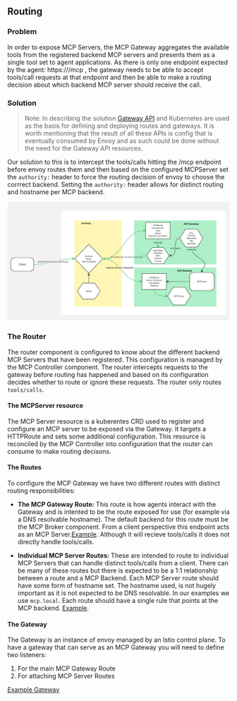 ## Routing

### Problem

In order to expose MCP Servers, the MCP Gateway aggregates the available tools from the registered backend MCP servers and presents them as a single tool set to agent applications. As there is only one endpoint expected by the agent: https://<host>/mcp , the gateway needs to be able to accept tools/call requests at that endpoint and then be able to make a routing decision about which backend MCP server should receive the call.


### Solution

> Note: In describing the solution [Gateway API](https://gateway-api.sigs.k8s.io/) and Kubernetes are used as the basis for defining and deploying routes and gateways. It is worth mentioning that the result of all these APIs is config that is eventually consumed by Envoy and as such could be done without the need for the Gateway API resources.

Our solution to this is to intercept the tools/calls hitting the /mcp endpoint before envoy routes them and then based on the configured MCPServer set the `authority:` header to force the routing decision of envoy to choose the corrrect backend. Setting the `authority:` header allows for distinct routing and hostname per MCP backend. 

![](./images/mcp-gateway-routing.jpg)


### The Router

The router component is configured to know about the different backend MCP Servers that have been registered. This configuration is managed by the MCP Controller component. The router intercepts requests to the gateway before routing has happened and based on its configuration decides whether to route or ignore these requests. The router only routes `tools/calls`.

#### The MCPServer resource

The MCP Server resource is a kuberentes CRD used to register and configure an MCP server to be exposed via the Gateway. It targets a HTTPRoute and sets some additional configuration. This resource is reconciled by the MCP Controller into configuration that the router can consume to make routing decisons. 

#### The Routes

To configure the MCP Gateway we have two different routes with distinct routing responsibilities:

- **The MCP Gateway Route:** This route is how agents interact with the Gateway and is intented to be the route exposed for use (for example via a DNS resolvable hostname). The default backend for this route must be the MCP Broker component. From a client perspective this endpoint acts as an MCP Server.[Example](../../config/mcp-system/httproute.yaml). Although it will recieve tools/calls it does not directly handle tools/calls.

- **Individual MCP Server Routes:** These are intended to route to individual MCP Servers that can handle distinct tools/calls from a client. There can be many of these routes but there is expected to be a 1:1 relationship between a route and a MCP Backend. Each MCP Server route should have some form of hostname set. The hostname used, is not hugely important as it is not expected to be DNS resolvable. In our examples we use `mcp.local`. Each route should have a single rule that points at the MCP backend. [Example](../../config/test-servers/server1-httproute.yaml).


#### The Gateway

The Gateway is an instance of envoy managed by an Istio control plane. To have a gateway that can serve as an MCP Gateway you will need to define two listeners:

1) For the main MCP Gateway Route 
2) For attaching MCP Server Routes 

[Example Gateway](../../config/istio/gateway/gateway.yaml)
